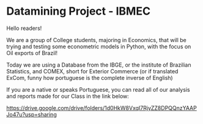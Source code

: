 # Datamining Project - IBMEC

Hello readers! 

We are a group of College students, majoring in Economics, that will be trying and testing some econometric models in Python, with the focus on Oil exports of Brazil!

Today we are using a Database from the IBGE, or the institute of Brazilian Statistics, and COMEX, short for Exterior Commerce (or if translated ExCom, funny how portuguese is the complete inverse of English)
 
If you are a native or speaks Portuguese, you can read all of our analysis and reports made for our Class in the link below:

https://drive.google.com/drive/folders/1d0HkW8VxqI7RjyZZ8DPQQnzYAAPJo47u?usp=sharing
